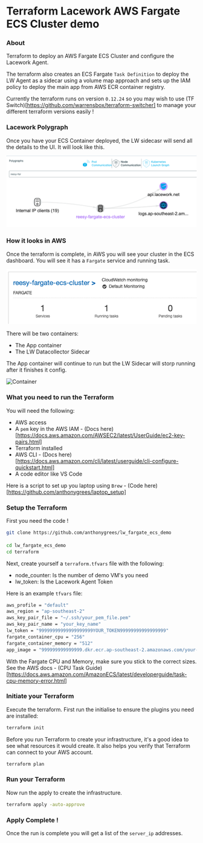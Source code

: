 # Terraform Lacework AWS Fargate ECS Cluster demo
  
### About
Terraform to deploy an AWS Fargate ECS Cluster and configure the Lacework Agent.  
  
The terraform also creates an ECS Fargate `Task Definition` to deploy the LW Agent as a sidecar using a volume map approach and sets up the IAM policy to deploy the main app from AWS ECR container registry.  
  
Currently the terraform runs on version `0.12.24` so you may wish to use (TF Switch)[https://github.com/warrensbox/terraform-switcher] to manage your different terraform versions easily !  
  
### Lacework Polygraph
Once you have your ECS Container deployed, the LW sidecasr will send all the details to the UI.  It will look like this.  
  
![Polygraph](/images/polygraph.png)
  
### How it looks in AWS
Once the terraform is complete, in AWS you will see your cluster in the ECS dashboard.  You will see it has a `Fargate` service and running task.  
  
![Cluster](/images/ecs_cluster.png)
  
There will be two containers:  
- The App container  
- The LW Datacollector Sidecar  
  
The App container will continue to run but the LW Sidecar will storp running after it finishes it config.  
  
![Container](/images/ecs_container.png)
  
### What you need to run the Terraform
You will need the following:  
 - AWS access  
 - A `pem` key in the AWS IAM  - (Docs here)[https://docs.aws.amazon.com/AWSEC2/latest/UserGuide/ec2-key-pairs.html]
 - Terraform installed  
 - AWS CLI  - (Docs here)[https://docs.aws.amazon.com/cli/latest/userguide/cli-configure-quickstart.html]
 - A code editor like VS Code  
  
Here is a script to set up you laptop using `Brew` - (Code here)[https://github.com/anthonygrees/laptop_setup]
  
### Setup the Terraform
First you need the code !  
  
```bash
git clone https://github.com/anthonygrees/lw_fargate_ecs_demo

cd lw_fargate_ecs_demo
cd terraform
```
  
Next, create yourself a `terraform.tfvars` file with the following:  
 - node_counter: Is the number of demo VM's you need   
 - lw_token: Is the Lacework Agent Token  
  
Here is an example `tfvars` file:  
```bash
aws_profile = "default"
aws_region = "ap-southeast-2"
aws_key_pair_file = "~/.ssh/your_pem_file.pem"
aws_key_pair_name = "your_key_name"
lw_token = "99999999999999999999YOUR_TOKEN99999999999999999"
fargate_container_cpu = "256"
fargate_container_memory = "512"
app_image = "999999999999999.dkr.ecr.ap-southeast-2.amazonaws.com/your-nginx:latest"
```
  
With the Fargate CPU and Memory, make sure you stick to the correct sizes.  See the AWS docs - (CPU Task Guide)[https://docs.aws.amazon.com/AmazonECS/latest/developerguide/task-cpu-memory-error.html]  
  
### Initiate your Terraform
Execute the terraform. First run the initialise to ensure the plugins you need are installed:  
  
```bash
terraform init
```
  
Before you run Terraform to create your infrastructure, it's a good idea to see what resources it would create. It also helps you verify that Terraform can connect to your AWS account.  
  
```bash
terraform plan
```
  
### Run your Terraform
  
Now run the apply to create the infrastructure.  
  
```bash
terraform apply -auto-approve
```
  
### Apply Complete !
Once the run is complete you will get a list of the `server_ip` addresses.  
  